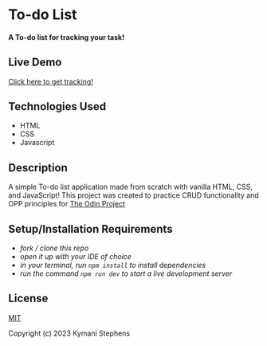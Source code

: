 # To-do List

#### A To-do list for tracking your task!

## Live Demo
 
[Click here to get tracking!]()  

## Technologies Used

* HTML
* CSS
* Javascript

## Description

A simple To-do list application made from scratch with vanilla HTML, CSS, and JavaScript!
This project was created to practice CRUD functionality and OPP principles for [The Odin Project](https://www.theodinproject.com/) 

## Setup/Installation Requirements
 
* _fork / clone this repo_
* _open it up with your IDE of choice_
* _in your terminal, run `npm install` to install dependencies_
* _run the command `npm run dev` to start a live development server_


## License

[MIT](https://opensource.org/license/mit/)

Copyright (c) 2023 Kymani Stephens
